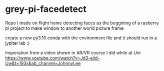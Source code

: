 # grey-pi-facedetect

Repo I made on flight home detecting faces as the beggining of a rasberry pi project to make window to another world picture frame

create a new py3.10 conda with the environment file and it should run in a jypiter lab :)


Insperation from a video shown in AR/VR course I did while at Uni 
https://www.youtube.com/watch?v=Jd3-eiid-Uw&t=193s&ab_channel=JohnnyLee

